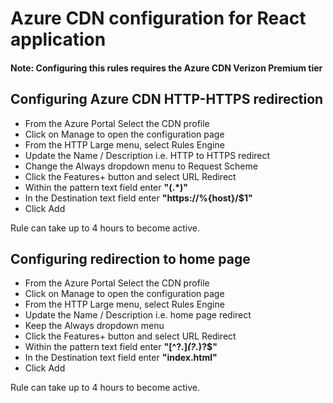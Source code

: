 # Azure CDN configuration for React application

#### Note: Configuring this rules requires the Azure CDN Verizon Premium tier

## Configuring Azure CDN HTTP-HTTPS redirection

* From the Azure Portal Select the CDN profile
* Click on Manage to open the configuration page
* From the HTTP Large menu, select Rules Engine
* Update the Name / Description i.e. HTTP to HTTPS redirect
* Change the Always dropdown menu to Request Scheme
* Click the Features+ button and select URL Redirect
* Within the pattern text field enter **"(.*)"**
* In the Destination text field enter **"https://%{host}/$1"**
* Click Add

Rule can take up to 4 hours to become active.

## Configuring redirection to home page

* From the Azure Portal Select the CDN profile
* Click on Manage to open the configuration page
* From the HTTP Large menu, select Rules Engine
* Update the Name / Description i.e. home page redirect
* Keep the Always dropdown menu 
* Click the Features+ button and select URL Redirect
* Within the pattern text field enter **"[^?.]*(\?.*)?$"**
* In the Destination text field enter **"index.html"**
* Click Add

Rule can take up to 4 hours to become active.
